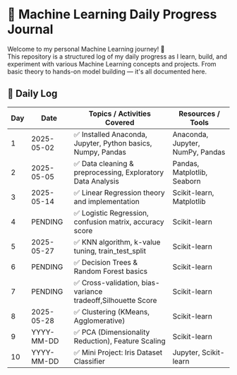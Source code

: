 # 📘 Machine Learning Daily Progress Journal

Welcome to my personal Machine Learning journey! 🚀  
This repository is a structured log of my daily progress as I learn, build, and experiment with various Machine Learning concepts and projects. From basic theory to hands-on model building — it's all documented here.


## 📅 Daily Log

| Day | Date       | Topics / Activities Covered                                     | Resources / Tools                  |
|-----|------------|------------------------------------------------------------------|------------------------------------|
| 1   | 2025-05-02  | ✅ Installed Anaconda, Jupyter, Python basics, Numpy, Pandas     | Anaconda, Jupyter, NumPy, Pandas   |
| 2   | 2025-05-05  | ✅ Data cleaning & preprocessing, Exploratory Data Analysis      | Pandas, Matplotlib, Seaborn        |
| 3   | 2025-05-14  | ✅ Linear Regression theory and implementation                   | Scikit-learn, Matplotlib           |
| 4   | PENDING     | ✅ Logistic Regression, confusion matrix, accuracy score         | Scikit-learn                       |
| 5   | 2025-05-27  | ✅ KNN algorithm, k-value tuning, train_test_split               | Scikit-learn                       |
| 6   | PENDING     | ✅ Decision Trees & Random Forest basics                         | Scikit-learn                       |
| 7   | PENDING     | ✅ Cross-validation, bias-variance tradeoff,Silhouette Score     | Scikit-learn                       |
| 8   | 2025-05-28  | ✅ Clustering (KMeans, Agglomerative)                            | Scikit-learn                       |
| 9   | YYYY-MM-DD  | ✅ PCA (Dimensionality Reduction), Feature Scaling               | Scikit-learn                       |
| 10  | YYYY-MM-DD  | ✅ Mini Project: Iris Dataset Classifier                         | Jupyter, Scikit-learn              |
